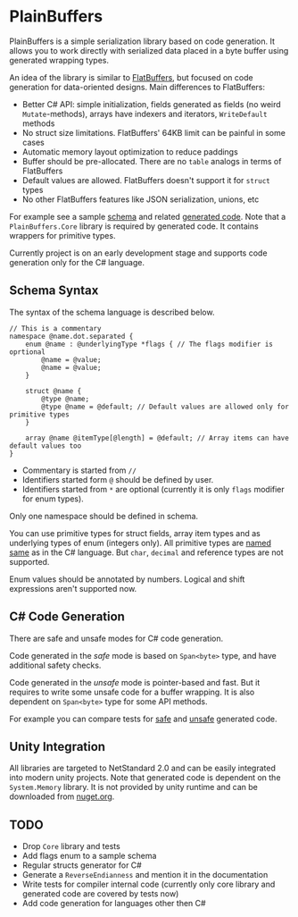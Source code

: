 # PlainBuffers

PlainBuffers is a simple serialization library based on code generation.
It allows you to work directly with serialized data placed in a byte buffer using generated wrapping types.

An idea of the library is similar to [FlatBuffers](https://github.com/google/flatbuffers),
but focused on code generation for data-oriented designs.
Main differences to FlatBuffers:
- Better C# API: simple initialization, fields generated as fields (no weird `Mutate`-methods),
arrays have indexers and iterators, `WriteDefault` methods
- No struct size limitations. FlatBuffers' 64KB limit can be painful in some cases
- Automatic memory layout optimization to reduce paddings
- Buffer should be pre-allocated. There are no `table` analogs in terms of FlatBuffers
- Default values are allowed. FlatBuffers doesn't support it for `struct` types
- No other FlatBuffers features like JSON serialization, unions, etc

For example see a sample [schema](Tests/Generated/Schema.pbs) and related [generated code](Tests/Generated/Schema.cs).
Note that a `PlainBuffers.Core` library is required by generated code. It contains wrappers for primitive types.

Currently project is on an early development stage and supports code generation only for the C# language.

## Schema Syntax

The syntax of the schema language is described below.

```
// This is a commentary
namespace @name.dot.separated {
    enum @name : @underlyingType *flags { // The flags modifier is oprtional
        @name = @value;
        @name = @value;
    }
    
    struct @name {
        @type @name;
        @type @name = @default; // Default values are allowed only for primitive types
    }
    
    array @name @itemType[@length] = @default; // Array items can have default values too
}
```

- Commentary is started from `//`
- Identifiers started form `@` should be defined by user.
- Identifiers started from `*` are optional (currently it is only `flags` modifier for enum types).

Only one namespace should be defined in schema.

You can use primitive types for struct fields, array item types and as underlying types of enum (integers only).
All primitive types are [named same](https://docs.microsoft.com/en-us/dotnet/csharp/language-reference/builtin-types/built-in-types) 
as in the C# language. But `char`, `decimal` and reference types are not supported.

Enum values should be annotated by numbers. Logical and shift expressions aren't supported now.

## C# Code Generation

There are safe and unsafe modes for C# code generation.

Code generated in the _safe_ mode is based on `Span<byte>` type, and have additional safety checks.

Code generated in the _unsafe_ mode is pointer-based and fast. But it requires to write some unsafe code for a buffer wrapping.
It is also dependent on `Span<byte>` type for some API methods.

For example you can compare tests for [safe](Tests/GeneratedTypesTest.cs) and
[unsafe](Tests/GeneratedUnsafeTypesTest.cs) generated code.

## Unity Integration

All libraries are targeted to NetStandard 2.0 and can be easily integrated into modern unity projects.
Note that generated code is dependent on the `System.Memory` library.
It is not provided by unity runtime and can be downloaded from [nuget.org](https://www.nuget.org/packages/System.Memory/).

## TODO

- Drop `Core` library and tests
- Add flags enum to a sample schema
- Regular structs generator for C#
- Generate a `ReverseEndianness` and mention it in the documentation 
- Write tests for compiler internal code (currently only core library and generated code are covered by tests now)
- Add code generation for languages other then C#